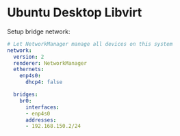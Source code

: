# Ubuntu Desktop Libvirt

Setup bridge network:
```yaml
# Let NetworkManager manage all devices on this system
network:
  version: 2
  renderer: NetworkManager
  ethernets:
    enp4s0:
      dhcp4: false

  bridges:
    br0:
      interfaces:
      - enp4s0
      addresses:
      - 192.168.150.2/24
```
